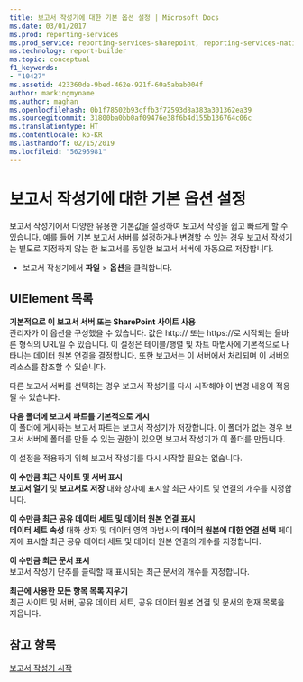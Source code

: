 ```yaml
---
title: 보고서 작성기에 대한 기본 옵션 설정 | Microsoft Docs
ms.date: 03/01/2017
ms.prod: reporting-services
ms.prod_service: reporting-services-sharepoint, reporting-services-native
ms.technology: report-builder
ms.topic: conceptual
f1_keywords:
- "10427"
ms.assetid: 423360de-9bed-462e-921f-60a5abab004f
author: markingmyname
ms.author: maghan
ms.openlocfilehash: 0b1f78502b93cffb3f72593d8a383a301362ea39
ms.sourcegitcommit: 31800ba0bb0af09476e38f6b4d155b136764c06c
ms.translationtype: HT
ms.contentlocale: ko-KR
ms.lasthandoff: 02/15/2019
ms.locfileid: "56295981"
---
```

# <a name="set-default-options-for-report-builder"></a>보고서 작성기에 대한 기본 옵션 설정
  보고서 작성기에서 다양한 유용한 기본값을 설정하여 보고서 작성을 쉽고 빠르게 할 수 있습니다.  예를 들어 기본 보고서 서버를 설정하거나 변경할 수 있는 경우 보고서 작성기는 별도로 지정하지 않는 한 보고서를 동일한 보고서 서버에 자동으로 저장합니다.  
  
-   보고서 작성기에서 **파일** > **옵션**을 클릭합니다.  
  
## <a name="uielement-list"></a>UIElement 목록  
 **기본적으로 이 보고서 서버 또는 SharePoint 사이트 사용**  
 관리자가 이 옵션을 구성했을 수 있습니다. 값은 http:// 또는 https://로 시작되는 올바른 형식의 URL일 수 있습니다. 이 설정은 테이블/행렬 및 차트 마법사에 기본적으로 나타나는 데이터 원본 연결을 결정합니다. 또한 보고서는 이 서버에서 처리되며 이 서버의 리소스를 참조할 수 있습니다.  
  
 다른 보고서 서버를 선택하는 경우 보고서 작성기를 다시 시작해야 이 변경 내용이 적용될 수 있습니다.  
  
 **다음 폴더에 보고서 파트를 기본적으로 게시**  
 이 폴더에 게시하는 보고서 파트는 보고서 작성기가 저장합니다. 이 폴더가 없는 경우 보고서 서버에 폴더를 만들 수 있는 권한이 있으면 보고서 작성기가 이 폴더를 만듭니다.  
  
 이 설정을 적용하기 위해 보고서 작성기를 다시 시작할 필요는 없습니다.  
  
 **이 수만큼 최근 사이트 및 서버 표시**  
 **보고서 열기** 및 **보고서로 저장** 대화 상자에 표시할 최근 사이트 및 연결의 개수를 지정합니다.  
  
 **이 수만큼 최근 공유 데이터 세트 및 데이터 원본 연결 표시**  
 **데이터 세트 속성** 대화 상자 및 데이터 영역 마법사의 **데이터 원본에 대한 연결 선택** 페이지에 표시할 최근 공유 데이터 세트 및 데이터 원본 연결의 개수를 지정합니다.  
  
 **이 수만큼 최근 문서 표시**  
 보고서 작성기 단추를 클릭할 때 표시되는 최근 문서의 개수를 지정합니다.  
  
 **최근에 사용한 모든 항목 목록 지우기**  
 최근 사이트 및 서버, 공유 데이터 세트, 공유 데이터 원본 연결 및 문서의 현재 목록을 지웁니다.  
  
## <a name="see-also"></a>참고 항목  
 [보고서 작성기 시작](../../reporting-services/report-builder/start-report-builder.md)  
  
  
